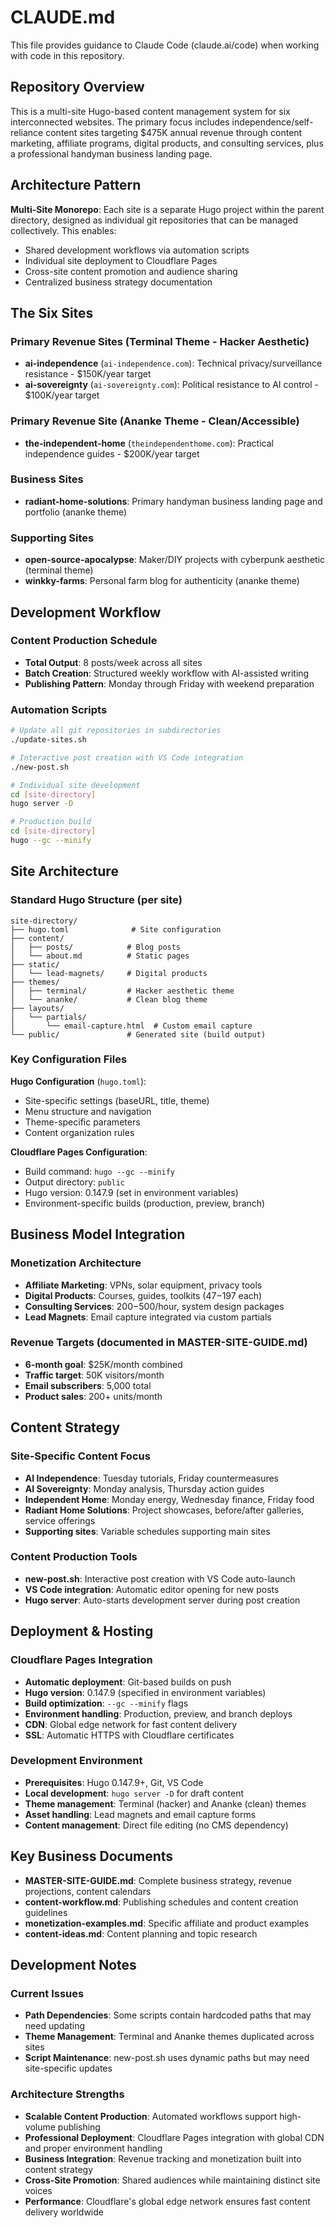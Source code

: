 # CLAUDE.md

This file provides guidance to Claude Code (claude.ai/code) when working with code in this repository.

## Repository Overview

This is a multi-site Hugo-based content management system for six interconnected websites. The primary focus includes independence/self-reliance content sites targeting $475K annual revenue through content marketing, affiliate programs, digital products, and consulting services, plus a professional handyman business landing page.

## Architecture Pattern

**Multi-Site Monorepo**: Each site is a separate Hugo project within the parent directory, designed as individual git repositories that can be managed collectively. This enables:
- Shared development workflows via automation scripts
- Individual site deployment to Cloudflare Pages
- Cross-site content promotion and audience sharing
- Centralized business strategy documentation

## The Six Sites

### Primary Revenue Sites (Terminal Theme - Hacker Aesthetic)
- **ai-independence** (`ai-independence.com`): Technical privacy/surveillance resistance - $150K/year target
- **ai-sovereignty** (`ai-sovereignty.com`): Political resistance to AI control - $100K/year target

### Primary Revenue Site (Ananke Theme - Clean/Accessible)
- **the-independent-home** (`theindependenthome.com`): Practical independence guides - $200K/year target

### Business Sites
- **radiant-home-solutions**: Primary handyman business landing page and portfolio (ananke theme)

### Supporting Sites
- **open-source-apocalypse**: Maker/DIY projects with cyberpunk aesthetic (terminal theme)
- **winkky-farms**: Personal farm blog for authenticity (ananke theme)

## Development Workflow

### Content Production Schedule
- **Total Output**: 8 posts/week across all sites
- **Batch Creation**: Structured weekly workflow with AI-assisted writing
- **Publishing Pattern**: Monday through Friday with weekend preparation

### Automation Scripts
```bash
# Update all git repositories in subdirectories
./update-sites.sh

# Interactive post creation with VS Code integration
./new-post.sh

# Individual site development
cd [site-directory]
hugo server -D

# Production build
cd [site-directory] 
hugo --gc --minify
```

## Site Architecture

### Standard Hugo Structure (per site)
```
site-directory/
├── hugo.toml              # Site configuration
├── content/
│   ├── posts/            # Blog posts
│   └── about.md          # Static pages
├── static/
│   └── lead-magnets/     # Digital products
├── themes/
│   ├── terminal/         # Hacker aesthetic theme
│   └── ananke/           # Clean blog theme
├── layouts/
│   └── partials/
│       └── email-capture.html  # Custom email capture
└── public/               # Generated site (build output)
```

### Key Configuration Files

**Hugo Configuration** (`hugo.toml`):
- Site-specific settings (baseURL, title, theme)
- Menu structure and navigation
- Theme-specific parameters
- Content organization rules

**Cloudflare Pages Configuration**:
- Build command: `hugo --gc --minify`
- Output directory: `public`
- Hugo version: 0.147.9 (set in environment variables)
- Environment-specific builds (production, preview, branch)

## Business Model Integration

### Monetization Architecture
- **Affiliate Marketing**: VPNs, solar equipment, privacy tools
- **Digital Products**: Courses, guides, toolkits ($47-$197 each)
- **Consulting Services**: $200-$500/hour, system design packages
- **Lead Magnets**: Email capture integrated via custom partials

### Revenue Targets (documented in MASTER-SITE-GUIDE.md)
- **6-month goal**: $25K/month combined
- **Traffic target**: 50K visitors/month
- **Email subscribers**: 5,000 total
- **Product sales**: 200+ units/month

## Content Strategy

### Site-Specific Content Focus
- **AI Independence**: Tuesday tutorials, Friday countermeasures
- **AI Sovereignty**: Monday analysis, Thursday action guides  
- **Independent Home**: Monday energy, Wednesday finance, Friday food
- **Radiant Home Solutions**: Project showcases, before/after galleries, service offerings
- **Supporting sites**: Variable schedules supporting main sites

### Content Production Tools
- **new-post.sh**: Interactive post creation with VS Code auto-launch
- **VS Code integration**: Automatic editor opening for new posts
- **Hugo server**: Auto-starts development server during post creation

## Deployment & Hosting

### Cloudflare Pages Integration
- **Automatic deployment**: Git-based builds on push
- **Hugo version**: 0.147.9 (specified in environment variables)
- **Build optimization**: `--gc --minify` flags
- **Environment handling**: Production, preview, and branch deploys
- **CDN**: Global edge network for fast content delivery
- **SSL**: Automatic HTTPS with Cloudflare certificates

### Development Environment
- **Prerequisites**: Hugo 0.147.9+, Git, VS Code
- **Local development**: `hugo server -D` for draft content
- **Theme management**: Terminal (hacker) and Ananke (clean) themes
- **Asset handling**: Lead magnets and email capture forms
- **Content management**: Direct file editing (no CMS dependency)

## Key Business Documents

- **MASTER-SITE-GUIDE.md**: Complete business strategy, revenue projections, content calendars
- **content-workflow.md**: Publishing schedules and content creation guidelines  
- **monetization-examples.md**: Specific affiliate and product examples
- **content-ideas.md**: Content planning and topic research

## Development Notes

### Current Issues
- **Path Dependencies**: Some scripts contain hardcoded paths that may need updating
- **Theme Management**: Terminal and Ananke themes duplicated across sites
- **Script Maintenance**: new-post.sh uses dynamic paths but may need site-specific updates

### Architecture Strengths
- **Scalable Content Production**: Automated workflows support high-volume publishing
- **Professional Deployment**: Cloudflare Pages integration with global CDN and proper environment handling
- **Business Integration**: Revenue tracking and monetization built into content strategy
- **Cross-Site Promotion**: Shared audiences while maintaining distinct site voices
- **Performance**: Cloudflare's global edge network ensures fast content delivery worldwide